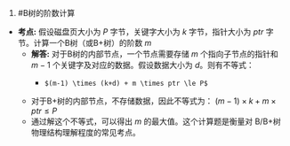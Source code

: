 1. #B树的阶数计算 
- **考点:** 假设磁盘页大小为 $P$ 字节，关键字大小为 $k$ 字节，指针大小为 $ptr$ 字节。计算一个B树（或B+树）的阶数 $m$ 
	- **解答:** 对于B树的内部节点，一个节点需要存储 $m$ 个指向子节点的指针和 $m-1$ 个关键字及对应的数据。假设数据大小为 $d$。则有不等式： 
		-     $(m-1) \times (k+d) + m \times ptr \le P$
	*   对于B+树的内部节点，不存储数据，因此不等式为：
		$(m-1) \times k + m \times ptr \le P$
	-  通过解这个不等式，可以得出 $m$ 的最大值。这个计算题是衡量对 B/B+树物理结构理解程度的常见考点。
